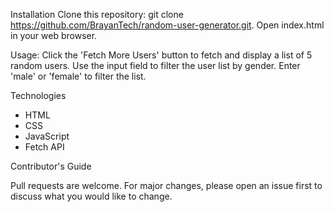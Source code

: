 Installation
Clone this repository: git clone https://github.com/BrayanTech/random-user-generator.git.
Open index.html in your web browser.

Usage:
Click the 'Fetch More Users' button to fetch and display a list of 5 random users.
Use the input field to filter the user list by gender. Enter 'male' or 'female' to filter the list.

Technologies
 - HTML
 - CSS
 - JavaScript
 - Fetch API

Contributor's Guide

Pull requests are welcome. For major changes, please open an issue first to discuss what you would like to change.